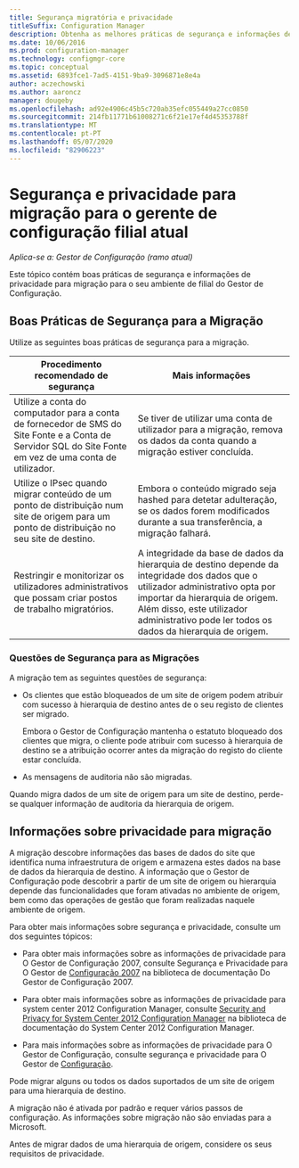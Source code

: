 ```yaml
---
title: Segurança migratória e privacidade
titleSuffix: Configuration Manager
description: Obtenha as melhores práticas de segurança e informações de privacidade para migração para o seu ambiente de filial do Gestor de Configuração.
ms.date: 10/06/2016
ms.prod: configuration-manager
ms.technology: configmgr-core
ms.topic: conceptual
ms.assetid: 6893fce1-7ad5-4151-9ba9-3096871e8e4a
author: aczechowski
ms.author: aaroncz
manager: dougeby
ms.openlocfilehash: ad92e4906c45b5c720ab35efc055449a27cc0850
ms.sourcegitcommit: 214fb11771b61008271c6f21e17ef4d45353788f
ms.translationtype: MT
ms.contentlocale: pt-PT
ms.lasthandoff: 05/07/2020
ms.locfileid: "82906223"
---
```

# <a name="security-and-privacy-for-migration-to-configuration-manager-current-branch"></a>Segurança e privacidade para migração para o gerente de configuração filial atual

*Aplica-se a: Gestor de Configuração (ramo atual)*

Este tópico contém boas práticas de segurança e informações de privacidade para migração para o seu ambiente de filial do Gestor de Configuração.  

## <a name="security-best-practices-for-migration"></a>Boas Práticas de Segurança para a Migração  
 Utilize as seguintes boas práticas de segurança para a migração.  

|Procedimento recomendado de segurança|Mais informações|  
|----------------------------|----------------------|  
|Utilize a conta do computador para a conta de fornecedor de SMS do Site Fonte e a Conta de Servidor SQL do Site Fonte em vez de uma conta de utilizador.|Se tiver de utilizar uma conta de utilizador para a migração, remova os dados da conta quando a migração estiver concluída.|  
|Utilize o IPsec quando migrar conteúdo de um ponto de distribuição num site de origem para um ponto de distribuição no seu site de destino.|Embora o conteúdo migrado seja hashed para detetar adulteração, se os dados forem modificados durante a sua transferência, a migração falhará.|  
|Restringir e monitorizar os utilizadores administrativos que possam criar postos de trabalho migratórios.|A integridade da base de dados da hierarquia de destino depende da integridade dos dados que o utilizador administrativo opta por importar da hierarquia de origem. Além disso, este utilizador administrativo pode ler todos os dados da hierarquia de origem.|  

### <a name="security-issues-for-migration"></a>Questões de Segurança para as Migrações  
A migração tem as seguintes questões de segurança:  

-   Os clientes que estão bloqueados de um site de origem podem atribuir com sucesso à hierarquia de destino antes de o seu registo de clientes ser migrado.  

     Embora o Gestor de Configuração mantenha o estatuto bloqueado dos clientes que migra, o cliente pode atribuir com sucesso à hierarquia de destino se a atribuição ocorrer antes da migração do registo do cliente estar concluída.  

-   As mensagens de auditoria não são migradas.  

Quando migra dados de um site de origem para um site de destino, perde-se qualquer informação de auditoria da hierarquia de origem.  

## <a name="privacy-information-for-migration"></a>Informações sobre privacidade para migração  
 A migração descobre informações das bases de dados do site que identifica numa infraestrutura de origem e armazena estes dados na base de dados da hierarquia de destino. A informação que o Gestor de Configuração pode descobrir a partir de um site de origem ou hierarquia depende das funcionalidades que foram ativadas no ambiente de origem, bem como das operações de gestão que foram realizadas naquele ambiente de origem.  

 Para obter mais informações sobre segurança e privacidade, consulte um dos seguintes tópicos:  

-   Para obter mais informações sobre as informações de privacidade para O Gestor de Configuração 2007, consulte Segurança e Privacidade para O Gestor de [Configuração 2007](https://docs.microsoft.com/previous-versions/system-center/configuration-manager-2007/bb680768(v=technet.10)) na biblioteca de documentação Do Gestor de Configuração 2007.  

-   Para obter mais informações sobre as informações de privacidade para system center 2012 Configuration Manager, consulte [Security and Privacy for System Center 2012 Configuration Manager](https://docs.microsoft.com/previous-versions/system-center/system-center-2012-R2/gg682033(v=technet.10)) na biblioteca de documentação do System Center 2012 Configuration Manager.  

-   Para mais informações sobre as informações de privacidade para O Gestor de Configuração, consulte segurança e privacidade para O Gestor de [Configuração](../../core/plan-design/security/security-and-privacy.md).  

Pode migrar alguns ou todos os dados suportados de um site de origem para uma hierarquia de destino.  

A migração não é ativada por padrão e requer vários passos de configuração. As informações sobre migração não são enviadas para a Microsoft.  

Antes de migrar dados de uma hierarquia de origem, considere os seus requisitos de privacidade.  
